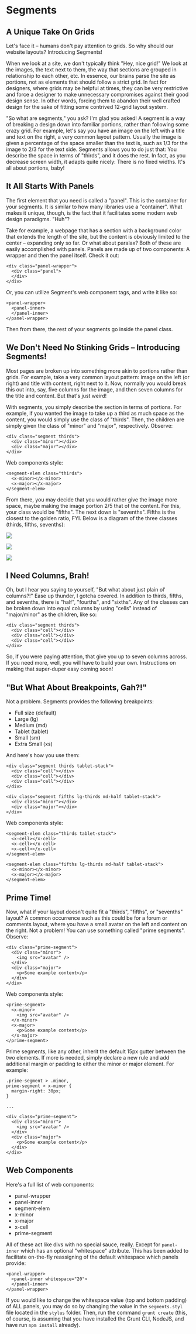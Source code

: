 # Segments #

## A Unique Take On Grids ##

Let's face it &ndash; humans don't pay attention to grids.  So why should our website layouts?  Introducing Segments!

When we look at a site, we don't typically think "Hey, nice grid!"  We look at the images, the text next to them, the way that sections are grouped in relationship to each other, etc.  In essence, our brains parse the site as portions, not as elements that should follow a strict grid.  In fact for designers, where grids may be helpful at times, they can be very restrictive and force a designer to make unnecessary compromises against their good design sense. In other words, forcing them to abandon their well crafted design for the sake of fitting some contrived 12-grid layout system.

"So what are segments," you ask?  I'm glad you asked!  A segment is a way of breaking a design down into familiar portions, rather than following some crazy grid.  For example, let's say you have an image on the left with a title and text on the right, a very common layout pattern.  Usually the image is given a percentage of the space smaller than the text is, such as 1/3 for the image to 2/3 for the text side.  Segments allows you to do just that: You describe the space in terms of "thirds", and it does the rest.  In fact, as you decrease screen width, it adapts quite nicely: There is no fixed widths.  It's all about portions, baby!

## It All Starts With Panels ##

The first element that you need is called a "panel".  This is the container for your segments.  It is similar to how many libraries use a "container".  What makes it unique, though, is the fact that it facilitates some modern web design paradigms. "Huh"?  

Take for example, a webpage that has a section with a background color that extends the length of the site, but the content is obviously limited to the center &ndash; expanding only so far.  Or what about paralax? Both of these are easily accomplished with panels.  Panels are made up of two components: A wrapper and then the panel itself. Check it out:

```
<div class="panel-wrapper">
  <div class="panel">
  </div>
</div>
```

Or, you can utilize Segment's web component tags, and write it like so:

```
<panel-wrapper>
  <panel-inner>
  </panel-inner>
</panel-wrapper>
```

Then from there, the rest of your segments go inside the panel class.


## We Don't Need No Stinking Grids &ndash; Introducing Segments! ##

Most pages are broken up into something more akin to portions rather than grids.  For example, take a very common layout pattern: image on the left (or right) and title with content, right next to it.  Now, normally you would break this out into, say, five columns for the image, and then seven columns for the title and content.  But that's just weird!

With segments, you simply describe the section in terms of portions.  For example, if you wanted the image to take up a third as much space as the content, you would simply use the class of "thirds". Then, the children are simply given the class of "minor" and "major", respectively.  Observe:

```
<div class="segment thirds">
  <div class="minor"></div>
  <div class="major"></div>
</div>
```

Web components style:

```
<segment-elem class="thirds">
  <x-minor></x-minor>
  <x-major></x-major>
</segment-elem>
```

From there, you may decide that you would rather give the image more space, maybe making the image portion 2/5 that of the content.  For this, your class would be "fifths".  The next down is "sevenths".  Fifths is the closest to the golden ratio, FYI.  Below is a diagram of the three classes (thirds, fifths, sevenths):

![](/image-figures/segment_diagram-thirds.svg)

![](/image-figures/segment_diagram-thirds.svg)

![](/image-figures/segment_diagram-thirds.svg)

## I Need Columns, Brah! ##

Oh, but I hear you saying to yourself, "But what about just plain ol' columns?!"  Ease up thunder, I gotcha covered.  In addition to thirds, fifths, and sevenths, there is "half", "fourths", and "sixths".  Any of the classes can be broken down into equal columns by using "cells" instead of "major/minor" as the children, like so:

```
<div class="segment thirds">
  <div class="cell"></div>
  <div class="cell"></div>
  <div class="cell"></div>
</div>
```

So, if you were paying attention, that give you up to seven columns across.  If you need more, well, you will have to build your own.  Instructions on making that super-duper easy coming soon!

## "But What About Breakpoints, Gah?!" ##

Not a problem.  Segments provides the following breakpoints:

- Full size (default)
- Large (lg)
- Medium (md)
- Tablet (tablet)
- Small (sm)
- Extra Small (xs)

And here's how you use them:

```
<div class="segment thirds tablet-stack">
  <div class="cell"></div>
  <div class="cell"></div>
  <div class="cell"></div>
</div>

<div class="segment fifths lg-thirds md-half tablet-stack">
  <div class="minor"></div>
  <div class="major"></div>
</div>
```

Web components style:

```
<segment-elem class="thirds tablet-stack">
  <x-cell></x-cell>
  <x-cell></x-cell>
  <x-cell></x-cell>
</segment-elem>

<segment-elem class="fifths lg-thirds md-half tablet-stack">
  <x-minor></x-minor>
  <x-major></x-major>
</segment-elem>
```

## Prime Time! ##

Now, what if your layout doesn't quite fit a "thirds", "fifths", or "sevenths" layout? A common occurrence such as this could be for a forum or comments layout, where you have a small avatar on the left and content on the right.  Not a problem!  You can use something called "prime segments".  Observe:

```
<div class="prime-segment">
  <div class="minor">
    <img src="avatar" />
  </div>
  <div class="major">
    <p>Some example content</p>
  </div>
</div>
```

Web components style:

```
<prime-segment>
  <x-minor>
    <img src="avatar" />
  </x-minor>
  <x-major>
    <p>Some example content</p>
  </x-major>
</prime-segment>
```

Prime segments, like any other, inherit the default 15px gutter between the two elements. If more is needed, simply declare a new rule and add additional margin or padding to either the minor or major element. For example:

```
.prime-segment > .minor,
prime-segment > x-minor {
  margin-right: 30px;
}

...

<div class="prime-segment">
  <div class="minor">
    <img src="avatar" />
  </div>
  <div class="major">
    <p>Some example content</p>
  </div>
</div>
```

## Web Components ##

Here's a full list of web components:

- panel-wrapper
- panel-inner
- segment-elem
- x-minor
- x-major
- x-cell
- prime-segment

All of these act like divs with no special sauce, really.  Except for `panel-inner` which has an optional "whitespace" attribute.  This has been added to facilitate on-the-fly reassigning of the default whitespace which panels provide:

```
<panel-wrapper>
  <panel-inner whitespace="20">
  </panel-inner>
</panel-wrapper>
```

If you would like to change the whitespace value (top and bottom padding) of ALL panels, you may do so by changing the value in the `segments.styl` file located in the `stylus` folder.  Then, run the command `grunt create` (this, of course, is assuming that you have installed the Grunt CLI, NodeJS, and have run `npm install` already).
